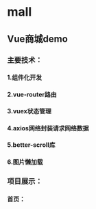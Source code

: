 # mall
##  Vue商城demo
### 主要技术：
####  1.组件化开发
####  2.vue-router路由
####  3.vuex状态管理
####  4.axios网络封装请求网络数据
####  5.better-scroll库
####  6.图片懒加载
### 项目展示：
#### 首页：


